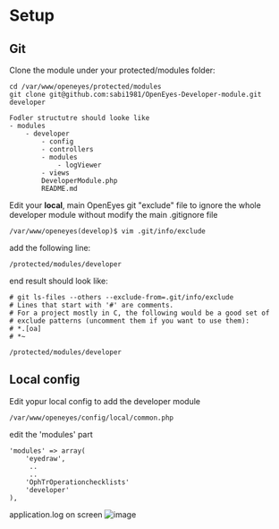 # Setup

## Git

Clone the module under your protected/modules folder:
```
cd /var/www/openeyes/protected/modules
git clone git@github.com:sabi1981/OpenEyes-Developer-module.git developer

Fodler structutre should looke like 
- modules
    - developer
        - config
        - controllers
        - modules
            - logViewer
        - views
        DeveloperModule.php
        README.md
```

Edit your **local**,  main OpenEyes git "exclude" file to ignore the whole developer module
without modify the main .gitignore file

`/var/www/openeyes(develop)$ vim .git/info/exclude`

add the following line:

`/protected/modules/developer`

end result should look like:
```
# git ls-files --others --exclude-from=.git/info/exclude
# Lines that start with '#' are comments.
# For a project mostly in C, the following would be a good set of
# exclude patterns (uncomment them if you want to use them):
# *.[oa]
# *~

/protected/modules/developer
```
## Local config

Edit yopur local config to add the developer module

`/var/www/openeyes/config/local/common.php`

edit the 'modules' part

```
'modules' => array(
    'eyedraw',
     ..
     ..
    'OphTrOperationchecklists'
    'developer'
),
```
application.log on screen
![image](https://user-images.githubusercontent.com/7114290/145087048-019bbf07-4088-44e1-92e3-c6d55d3bf978.png)
